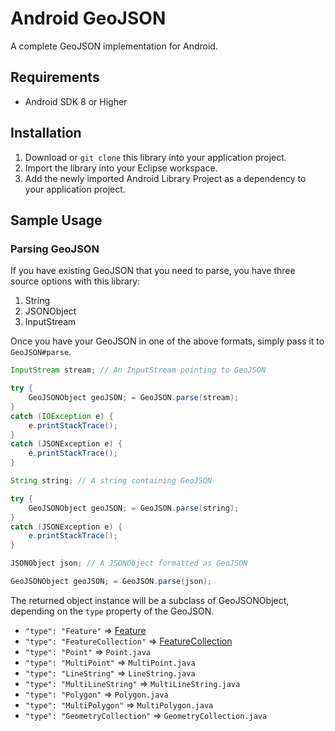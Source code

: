 # Android GeoJSON

A complete GeoJSON implementation for Android.

## Requirements
* Android SDK 8 or Higher

## Installation
1. Download or `git clone` this library into your application project.
2. Import the library into your Eclipse workspace.
3. Add the newly imported Android Library Project as a dependency to your application project.

## Sample Usage

### Parsing GeoJSON

If you have existing GeoJSON that you need to parse, you have three source options with this library:

1. String
2. JSONObject
3. InputStream

Once you have your GeoJSON in one of the above formats, simply pass it to `GeoJSON#parse`.

````java
InputStream stream; // An InputStream pointing to GeoJSON

try {
    GeoJSONObject geoJSON; = GeoJSON.parse(stream);
}
catch (IOException e) {
    e.printStackTrace();
}
catch (JSONException e) {
    e.printStackTrace();
}
````

````java
String string; // A string containing GeoJSON

try {
    GeoJSONObject geoJSON; = GeoJSON.parse(string);
}
catch (JSONException e) {
    e.printStackTrace();
}
````

````java
JSONObject json; // A JSONObject formatted as GeoJSON

GeoJSONObject geoJSON; = GeoJSON.parse(json);
````

The returned object instance will be a subclass of GeoJSONObject, depending on the `type` property of the GeoJSON.

* `"type": "Feature"` => [Feature](./src/com/cocoahero/android/geojson/Feature.java)
* `"type": "FeatureCollection"` => [FeatureCollection](./src/com/cocoahero/android/geojson/FeatureCollection.java)
* `"type": "Point"` => `Point.java`
* `"type": "MultiPoint"` => `MultiPoint.java`
* `"type": "LineString"` => `LineString.java`
* `"type": "MultiLineString"` => `MultiLineString.java`
* `"type": "Polygon"` => `Polygon.java`
* `"type": "MultiPolygon"` => `MultiPolygon.java`
* `"type": "GeometryCollection"` => `GeometryCollection.java`

